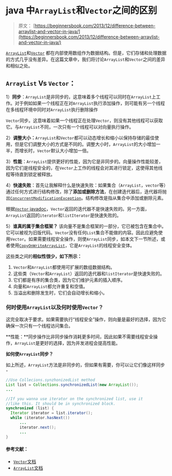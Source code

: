 # java 中`ArrayList`和`Vector`之间的区别

> 原文： [https://beginnersbook.com/2013/12/difference-between-arraylist-and-vector-in-java/](https://beginnersbook.com/2013/12/difference-between-arraylist-and-vector-in-java/)

[`ArrayList`](https://beginnersbook.com/2013/12/java-arraylist/)和[`Vector`](https://beginnersbook.com/2013/12/vector-in-java/) 都在内部使用数组作为数据结构。但是，它们存储和处理数据的方式几乎没有差异。在这篇文章中，我们将讨论`ArrayList`和`Vector`之间的差异和相似之处。

## `ArrayList` Vs `Vector`：

1）**同步**：`ArrayList`是非同步的，这意味着多个线程可以同时在`ArrayList`上工作。对于例如如果一个线程正在对`ArrayList`执行添加操作，则可能有另一个线程在多线程环境中同时对`ArrayList`执行删除操作

`Vector`同步。这意味着如果一个线程正在处理`Vector`，则没有其他线程可以获取它。与`ArrayList`不同，一次只有一个线程可以对向量执行操作。

2）**调整大小：**`ArrayList`和`Vector`都可以动态增长和缩小以保持存储的最佳使用，但是它们调整大小的方式是不同的。调整大小时，`ArrayList`的大小增加一半，而增长时，`Vector`默认大小增加一倍。

3）**性能**：`ArrayList`提供更好的性能，因为它是非同步的。向量操作性能较差，因为它们是线程安全的，在`Vector`上工作的线程会对其进行锁定，这使得其他线程等待直到锁定被释放。

4）**快速失败**：首先让我解释什么是快速失败：如果集合（`ArrayList`，`vector`等）通过任何方式进行结构修改，除了**添加或删除方法**，在创建迭代器后，迭代器将抛出[`ConcurrentModificationException`](https://docs.oracle.com/javase/6/docs/api/java/util/ConcurrentModificationException.html)。结构修改是指从集合中添加或删除元素。

根据[`Vector` javadoc](https://docs.oracle.com/javase/7/docs/api/java/util/Vector.html "javadoc")，`Vector`返回的迭代器不是快速失败的。另一方面，`ArrayList`返回的`iterator`和`listIterator`是快速失​​败的。

5）**谁真的属于集合框架？** 该向量不是集合框架的一部分，它已被包含在集合中。它可以被视为旧版代码。`Vector`没有任何`List`集合不能做的内容。因此应避免使用`Vector`。如果需要线程安全操作，则使`ArrayList`同步，如本文下一节所述，或者使用[`CopyOnWriteArrayList`](https://docs.oracle.com/javase/7/docs/api/java/util/concurrent/CopyOnWriteArrayList.html)，它是`ArrayList`的线程安全变体。

这些类之间的**相似性很少，如下所示：**

1.  `Vector`和`ArrayList`都使用可扩展的数组数据结构。
2.  这些类（`Vector`和`ArrayList`）返回的迭代器和`listIterator`是快速失​​败的。
3.  它们都是有序的集合类，因为它们维护元素的插入顺序。
4.  向量和`ArrayList`都允许重复和空值。
5.  当溢出和删除发生时，它们会自动增长和缩小。

### 何时使用`ArrayList`以及何时使用`Vector`？

这完全取决于要求。如果需要执行“线程安全”操作，则向量是最好的选择，因为它确保一次只有一个线程访问集合。

**性能：**同步操作比非同步操作消耗更多时间，因此如果不需要线程安全操作，`ArrayList`是更好的选择，因为并发进程会提高性能。

**如何使`ArrayList`同步？**

如上所述，`ArrayList`方法是非同步的，但如果有需要，你可以让它们像这样同步 -

```java
//Use Collecions.synzhonizedList method
List list = Collections.synchronizedList(new ArrayList());
...

//If you wanna use iterator on the synchronized list, use it
//like this. It should be in synchronized block.
synchronized (list) {
  Iterator iterator = list.iterator();
  while (iterator.hasNext())
      ...
      iterator.next();
      ...
}
```

#### 参考文献：

*   [`Vector`文档](https://docs.oracle.com/javase/6/docs/api/java/util/Vector.html)
*   [`ArrayList`文档](https://docs.oracle.com/javase/7/docs/api/java/util/ArrayList.html)